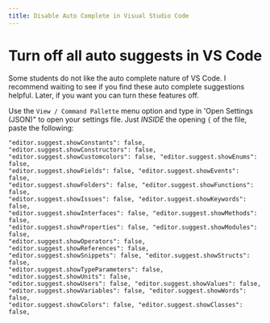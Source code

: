 ```yaml
---
title: Disable Auto Complete in Visual Studio Code
---
```


# Turn off all auto suggests in VS Code

Some students do not like the auto complete nature of VS Code. I recommend
waiting to see if you find these auto complete suggestions helpful. Later, if
you want you can turn these features off.

Use the `View / Command Pallette` menu option and type in 'Open Settings (JSON)"
to open your settings file. Just _INSIDE_ the opening `{` of the file, paste the
following:

```
"editor.suggest.showConstants": false, "editor.suggest.showConstructors": false,
"editor.suggest.showCustomcolors": false, "editor.suggest.showEnums": false,
"editor.suggest.showFields": false, "editor.suggest.showEvents": false,
"editor.suggest.showFolders": false, "editor.suggest.showFunctions": false,
"editor.suggest.showIssues": false, "editor.suggest.showKeywords": false,
"editor.suggest.showInterfaces": false, "editor.suggest.showMethods": false,
"editor.suggest.showProperties": false, "editor.suggest.showModules": false,
"editor.suggest.showOperators": false, "editor.suggest.showReferences": false,
"editor.suggest.showSnippets": false, "editor.suggest.showStructs": false,
"editor.suggest.showTypeParameters": false, "editor.suggest.showUnits": false,
"editor.suggest.showUsers": false, "editor.suggest.showValues": false,
"editor.suggest.showVariables": false, "editor.suggest.showWords": false,
"editor.suggest.showColors": false, "editor.suggest.showClasses": false,
```
